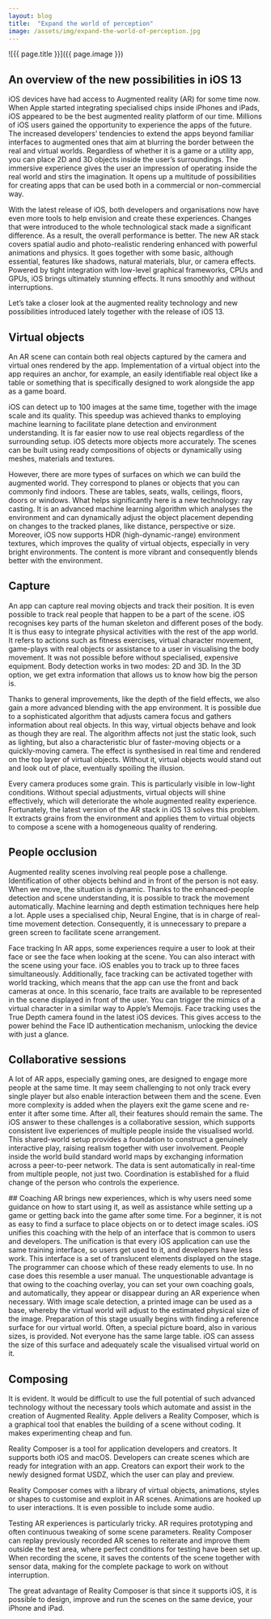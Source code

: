 ```yaml
---
layout: blog
title:  "Expand the world of perception"
image: /assets/img/expand-the-world-of-perception.jpg
---
```


![{{ page.title }}]({{ page.image }})

## An overview of the new possibilities in iOS 13
iOS devices have had access to Augmented reality (AR) for some time now. When Apple started integrating specialised chips inside iPhones and iPads, iOS appeared to be the best augmented reality platform of our time. Millions of iOS users gained the opportunity to experience the apps of the future. The increased developers’ tendencies to extend the apps beyond familiar interfaces to augmented ones that aim at blurring the border between the real and virtual worlds. Regardless of whether it is a game or a utility app, you can place 2D and 3D objects inside the user’s surroundings. The immersive experience gives the user an impression of operating inside the real world and stirs the imagination. It opens up a multitude of possibilities for creating apps that can be used both in a commercial or non-commercial way.

With the latest release of iOS, both developers and organisations now have even more tools to help envision and create these experiences. Changes that were introduced to the whole technological stack made a significant difference. As a result, the overall performance is better. The new AR stack covers spatial audio and photo-realistic rendering enhanced with powerful animations and physics. It goes together with some basic, although essential, features like shadows, natural materials, blur, or camera effects. Powered by tight integration with low-level graphical frameworks, CPUs and GPUs, iOS brings ultimately stunning effects. It runs smoothly and without interruptions.

Let’s take a closer look at the augmented reality technology and new possibilities introduced lately together with the release of iOS 13.

## Virtual objects
An AR scene can contain both real objects captured by the camera and virtual ones rendered by the app. Implementation of a virtual object into the app requires an anchor, for example, an easily identifiable real object like a table or something that is specifically designed to work alongside the app as a game board.

iOS can detect up to 100 images at the same time, together with the image scale and its quality. This speedup was achieved thanks to employing machine learning to facilitate plane detection and environment understanding. It is far easier now to use real objects regardless of the surrounding setup. iOS detects more objects more accurately. The scenes can be built using ready compositions of objects or dynamically using meshes, materials and textures.

However, there are more types of surfaces on which we can build the augmented world. They correspond to planes or objects that you can commonly find indoors. These are tables, seats, walls, ceilings, floors, doors or windows. What helps significantly here is a new technology: ray casting. It is an advanced machine learning algorithm which analyses the environment and can dynamically adjust the object placement depending on changes to the tracked planes, like distance, perspective or size. Moreover, iOS now supports HDR (high-dynamic-range) environment textures, which improves the quality of virtual objects, especially in very bright environments. The content is more vibrant and consequently blends better with the environment.

## Capture
An app can capture real moving objects and track their position. It is even possible to track real people that happen to be a part of the scene. iOS recognises key parts of the human skeleton and different poses of the body. It is thus easy to integrate physical activities with the rest of the app world. It refers to actions such as fitness exercises, virtual character movement, game-plays with real objects or assistance to a user in visualising the body movement. It was not possible before without specialised, expensive equipment. Body detection works in two modes: 2D and 3D. In the 3D option, we get extra information that allows us to know how big the person is.

Thanks to general improvements, like the depth of the field effects, we also gain a more advanced blending with the app environment. It is possible due to a sophisticated algorithm that adjusts camera focus and gathers information about real objects. In this way, virtual objects behave and look as though they are real. The algorithm affects not just the static look, such as lighting, but also a characteristic blur of faster-moving objects or a quickly-moving camera. The effect is synthesised in real time and rendered on the top layer of virtual objects. Without it, virtual objects would stand out and look out of place, eventually spoiling the illusion.

Every camera produces some grain. This is particularly visible in low-light conditions. Without special adjustments, virtual objects will shine effectively, which will deteriorate the whole augmented reality experience. Fortunately, the latest version of the AR stack in iOS 13 solves this problem. It extracts grains from the environment and applies them to virtual objects to compose a scene with a homogeneous quality of rendering.

## People occlusion
Augmented reality scenes involving real people pose a challenge. Identification of other objects behind and in front of the person is not easy. When we move, the situation is dynamic. Thanks to the enhanced-people detection and scene understanding, it is possible to track the movement automatically. Machine learning and depth estimation techniques here help a lot. Apple uses a specialised chip, Neural Engine, that is in charge of real-time movement detection. Consequently, it is unnecessary to prepare a green screen to facilitate scene arrangement.

Face tracking
In AR apps, some experiences require a user to look at their face or see the face when looking at the scene. You can also interact with the scene using your face. iOS enables you to track up to three faces simultaneously. Additionally, face tracking can be activated together with world tracking, which means that the app can use the front and back cameras at once. In this scenario, face traits are available to be represented in the scene displayed in front of the user. You can trigger the mimics of a virtual character in a similar way to Apple’s Memojis. Face tracking uses the True Depth camera found in the latest iOS devices. This gives access to the power behind the Face ID authentication mechanism, unlocking the device with just a glance.

## Collaborative sessions
A lot of AR apps, especially gaming ones, are designed to engage more people at the same time. It may seem challenging to not only track every single player but also enable interaction between them and the scene. Even more complexity is added when the players exit the game scene and re-enter it after some time. After all, their features should remain the same. The iOS answer to these challenges is a collaborative session, which supports consistent live experiences of multiple people inside the visualised world. This shared-world setup provides a foundation to construct a genuinely interactive play, raising realism together with user involvement. People inside the world build standard world maps by exchanging information across a peer-to-peer network. The data is sent automatically in real-time from multiple people, not just two. Coordination is established for a fluid change of the person who controls the experience.

## Coaching
AR brings new experiences, which is why users need some guidance on how to start using it, as well as assistance while setting up a game or getting back into the game after some time. For a beginner, it is not as easy to find a surface to place objects on or to detect image scales. iOS unifies this coaching with the help of an interface that is common to users and developers. The unification is that every iOS application can use the same training interface, so users get used to it, and developers have less work. This interface is a set of translucent elements displayed on the stage. The programmer can choose which of these ready elements to use. In no case does this resemble a user manual. The unquestionable advantage is that owing to the coaching overlay, you can set your own coaching goals, and automatically, they appear or disappear during an AR experience when necessary. With image scale detection, a printed image can be used as a base, whereby the virtual world will adjust to the estimated physical size of the image. Preparation of this stage usually begins with finding a reference surface for our virtual world. Often, a special picture board, also in various sizes, is provided. Not everyone has the same large table. iOS can assess the size of this surface and adequately scale the visualised virtual world on it.

## Composing
It is evident. It would be difficult to use the full potential of such advanced technology without the necessary tools which automate and assist in the creation of Augmented Reality. Apple delivers a Reality Composer, which is a graphical tool that enables the building of a scene without coding. It makes experimenting cheap and fun.

Reality Composer is a tool for application developers and creators. It supports both iOS and macOS. Developers can create scenes which are ready for integration with an app. Creators can export their work to the newly designed format USDZ, which the user can play and preview.

Reality Composer comes with a library of virtual objects, animations, styles or shapes to customise and exploit in AR scenes. Animations are hooked up to user interactions. It is even possible to include some audio.

Testing AR experiences is particularly tricky. AR requires prototyping and often continuous tweaking of some scene parameters. Reality Composer can replay previously recorded AR scenes to reiterate and improve them outside the test area, where perfect conditions for testing have been set up. When recording the scene, it saves the contents of the scene together with sensor data, making for the complete package to work on without interruption.

The great advantage of Reality Composer is that since it supports iOS, it is possible to design, improve and run the scenes on the same device, your iPhone and iPad.
